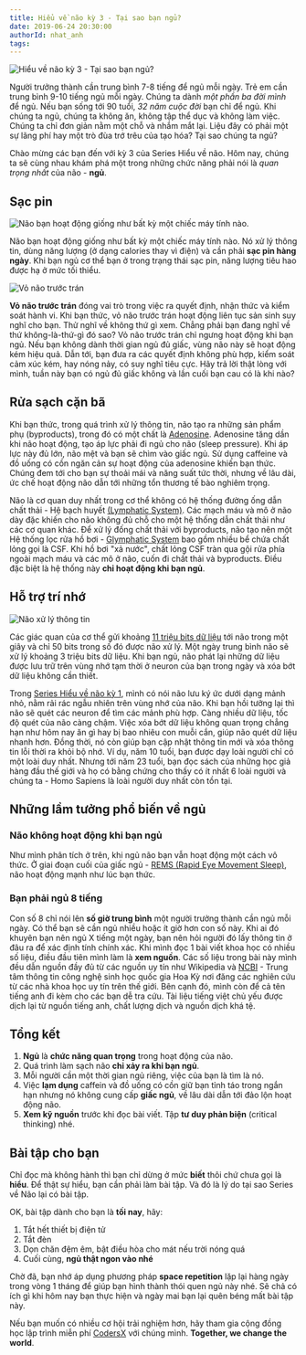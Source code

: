 ```yaml
---
title: Hiểu về não kỳ 3 - Tại sao bạn ngủ?
date: 2019-06-24 20:30:00
authorId: nhat_anh
tags:
---
```


![Hiểu về não kỳ 3 - Tại sao bạn ngủ?](https://res.cloudinary.com/djeghcumw/image/upload/v1559937526/blog/why-do-we-sleep.png)

Người trưởng thành cần trung bình 7-8 tiếng để ngủ mỗi ngày. Trẻ em cần trung bình 9-10 tiếng ngủ mỗi ngày. Chúng ta dành _một phần ba đời mình_ để ngủ. Nếu bạn sống tới 90 tuổi, _32 năm cuộc đời_ bạn chỉ để ngủ. Khi chúng ta ngủ, chúng ta không ăn, không tập thể dục và không làm việc. Chúng ta chỉ đơn giản nằm một chỗ và nhắm mắt lại. Liệu đây có phải một sự lãng phí hay một trò đùa trớ trêu của tạo hóa? Tại sao chúng ta ngủ?

<!-- more -->

Chào mừng các bạn đến với kỳ 3 của Series Hiểu về não. Hôm nay, chúng ta sẽ cùng nhau khám phá một trong những chức năng phải nói là _quan trọng nhất_ của não - **ngủ**.

## Sạc pin

![Não bạn hoạt động giống như bất kỳ một chiếc máy tính nào.](https://res.cloudinary.com/djeghcumw/image/upload/v1559937526/blog/low-battery.png)

Não bạn hoạt động giống như bất kỳ một chiếc máy tính nào. Nó xử lý thông tin, dùng năng lượng (ở dạng calories thay vì điện) và cần phải **sạc pin hàng ngày**. Khi bạn ngủ cơ thể bạn ở trong trạng thái sạc pin, năng lượng tiêu hao được hạ ở mức tối thiểu.

![Vỏ não trước trán](https://res.cloudinary.com/djeghcumw/image/upload/v1559937526/blog/prefrontal-cortex.png)

**Vỏ não trước trán** đóng vai trò trong việc ra quyết định, nhận thức và kiểm soát hành vi. Khi bạn thức, vỏ não trước trán hoạt động liên tục sản sinh suy nghĩ cho bạn. Thử nghĩ về không thứ gì xem. Chẳng phải bạn đang nghĩ về thứ không-là-thứ-gì đó sao? Vỏ não trước trán chỉ ngưng hoạt động khi bạn ngủ. Nếu bạn không dành thời gian ngủ đủ giấc, vùng não này sẽ hoạt động kém hiệu quả. Dẫn tới, bạn đưa ra các quyết định không phù hợp, kiểm soát cảm xúc kém, hay nóng nảy, có suy nghĩ tiêu cực. Hãy trả lời thật lòng với mình, tuần này bạn có ngủ đủ giấc không và lần cuối bạn cau có là khi nào?

## Rửa sạch cặn bã

Khi bạn thức, trong quá trình xử lý thông tin, não tạo ra những sản phẩm phụ (byproducts), trong đó có một chất là [Adenosine](https://en.wikipedia.org/wiki/Adenosine). Adenosine tăng dần khi não hoạt động, tạo áp lực phải đi ngủ cho não (sleep pressure). Khi áp lực này đủ lớn, não mệt và bạn sẽ chìm vào giấc ngủ. Sử dụng caffeine và đồ uống có cồn ngăn cản sự hoạt động của adenosine khiến bạn thức. Chúng đem tới cho bạn sự thoải mái và năng suất tức thời, nhưng về lâu dài, ức chế hoạt động não dẫn tới những tổn thương tế bào nghiêm trọng.

Não là cơ quan duy nhất trong cơ thể không có hệ thống đường ống dẫn chất thải - Hệ bạch huyết [(Lymphatic System)](https://vi.wikipedia.org/wiki/H%E1%BB%87_b%E1%BA%A1ch_huy%E1%BA%BFt). Các mạch máu và mô ở não dày đặc khiến cho não không đủ chỗ cho một hệ thống dẫn chất thải như các cơ quan khác. Để xử lý đống chất thải với byproducts, não tạo nên một Hệ thống lọc rửa hồ bơi - [Glymphatic System](https://www.ncbi.nlm.nih.gov/pmc/articles/PMC4636982/) bao gồm nhiều bể chứa chất lỏng gọi là CSF. Khi hồ bơi "xả nước", chất lỏng CSF tràn qua gội rửa phía ngoài mạch máu và các mô ở não, cuốn đi chất thải và byproducts. Điều đặc biệt là hệ thống này **chỉ hoạt động khi bạn ngủ**.

## Hỗ trợ trí nhớ

![Não xử lý thông tin](https://res.cloudinary.com/djeghcumw/image/upload/v1559937526/blog/brain-process-information.png)

Các giác quan của cơ thể gửi khoảng [11 triệu bits dữ liệu](https://www.britannica.com/science/information-theory/Physiology) tới não trong một giây và chỉ 50 bits trong số đó được não xử lý. Một ngày trung bình não sẽ xử lý khoảng 3 triệu bits dữ liệu. Khi bạn ngủ, não phát lại những dữ liệu được lưu trữ trên vùng nhớ tạm thời ở neuron của bạn trong ngày và xóa bớt dữ liệu không cần thiết.

Trong [Series Hiểu về não kỳ 1](https://coders-x.com/2019/06/10/Hieu-ve-nao-ky-1-tri-nho-hoat-dong-nhu-the-nao/), mình có nói não lưu ký ức dưới dạng mảnh nhỏ, nằm rải rác ngẫu nhiên trên vùng nhớ của não. Khi bạn hồi tưởng lại thì não sẽ quét các neuron để tìm các mảnh phù hợp. Càng nhiều dữ liệu, tốc độ quét của não càng chậm. Việc xóa bớt dữ liệu không quan trọng chẳng hạn như hôm nay ăn gì hay bị bao nhiêu con muỗi cắn, giúp não quét dữ liệu nhanh hơn. Đồng thời, nó còn giúp bạn cập nhật thông tin mới và xóa thông tin lỗi thời ra khỏi bộ nhớ. Ví dụ, năm 10 tuổi, bạn được dạy loài người chỉ có một loài duy nhất. Nhưng tới năm 23 tuổi, bạn đọc sách của những học giả hàng đầu thế giới và họ có bằng chứng cho thấy có ít nhất 6 loài người và chúng ta - Homo Sapiens là loài người duy nhất còn tồn tại.

## Những lầm tưởng phổ biến về ngủ

### Não không hoạt động khi bạn ngủ

Như mình phân tích ở trên, khi ngủ não bạn vẫn hoạt động một cách vô thức. Ở giai đoạn cuối của giấc ngủ - [REMS (Rapid Eye Movement Sleep)](https://vi.wikipedia.org/wiki/Gi%E1%BA%A5c_ng%E1%BB%A7_m%E1%BA%AFt_chuy%E1%BB%83n_%C4%91%E1%BB%99ng_nhanh), não hoạt động mạnh như lúc bạn thức.

### Bạn phải ngủ 8 tiếng

Con số 8 chỉ nói lên **số giờ trung bình** một người trưởng thành cần ngủ mỗi ngày. Có thể bạn sẽ cần ngủ nhiều hoặc ít giờ hơn con số này. Khi ai đó khuyên bạn nên ngủ X tiếng một ngày, bạn nên hỏi người đó lấy thông tin ở đâu ra để xác định tính chính xác. Khi mình đọc 1 bài viết khoa học có nhiều số liệu, điều đầu tiên mình làm là **xem nguồn**. Các số liệu trong bài này mình đều dẫn nguồn đầy đủ từ các nguồn uy tín như Wikipedia và [NCBI](https://www.ncbi.nlm.nih.gov/) - Trung tâm thông tin công nghệ sinh học quốc gia Hoa Kỳ nơi đăng các nghiên cứu từ các nhà khoa học uy tín trên thế giới. Bên cạnh đó, mình còn để cả tên tiếng anh đi kèm cho các bạn dễ tra cứu. Tài liệu tiếng việt chủ yếu được dịch lại từ nguồn tiếng anh, chất lượng dịch và nguồn dịch khá tệ.

## Tổng kết

1. **Ngủ** là **chức năng quan trọng** trong hoạt động của não.
2. Quá trình làm sạch não **chỉ xảy ra khi bạn ngủ**.
3. Mỗi người cần một thời gian ngủ riêng, việc của bạn là tìm là nó.
4. Việc **lạm dụng** caffein và đồ uống có cồn giữ bạn tỉnh táo trong ngắn hạn nhưng nó không cung cấp **giấc ngủ**, về lâu dài dẫn tới đảo lộn hoạt động não.
5. **Xem kỹ nguồn** trước khi đọc bài viết. Tập **tư duy phản biện** (critical thinking) nhé.

## Bài tập cho bạn

Chỉ đọc mà không hành thì bạn chỉ dừng ở mức **biết** thôi chứ chưa gọi là **hiểu**. Để thật sự hiểu, bạn cần phải làm bài tập. Và đó là lý do tại sao Series về Não lại có bài tập.

OK, bài tập dành cho bạn là **tối nay**, hãy:

1. Tắt hết thiết bị điện tử
2. Tắt đèn
3. Dọn chăn đệm êm, bật điều hòa cho mát nếu trời nóng quá
4. Cuối cùng, **ngủ thật ngon vào nhé**

Chờ đã, bạn nhớ áp dụng phương pháp **space repetition** lặp lại hàng ngày trong vòng 1 tháng để giúp bạn hình thành thói quen ngủ này nhé. Sẽ chả có ích gì khi hôm nay bạn thực hiện và ngày mai bạn lại quên béng mất bài tập này.

Nếu bạn muốn có nhiều cơ hội trải nghiệm hơn, hãy tham gia cộng đồng học lập trình miễn phí [CodersX](https://school.coders-x.com/) với chúng mình. **Together, we change the world**.
